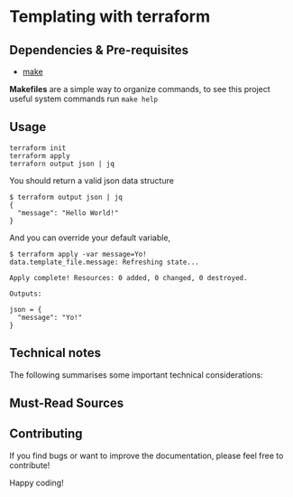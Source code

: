 Templating with terraform
==========

Dependencies & Pre-requisites
-----------------------------

- [make](https://en.wikipedia.org/wiki/Make_(software))

**Makefiles** are a simple way to organize commands, to see this project useful
system commands run `make help`

Usage
-----

```
terraform init
terraform apply
terraforn output json | jq
```

You should return a valid json data structure

```
$ terraform output json | jq
{
  "message": "Hello World!"
}
```

And you can override your default variable,

```
$ terraform apply -var message=Yo!
data.template_file.message: Refreshing state...

Apply complete! Resources: 0 added, 0 changed, 0 destroyed.

Outputs:

json = {
  "message": "Yo!"
}
```

Technical notes
---------------

The following summarises some important technical considerations:

Must-Read Sources
-----------------

Contributing
------------

If you find bugs or want to improve the documentation, please feel free to
contribute!

Happy coding!
